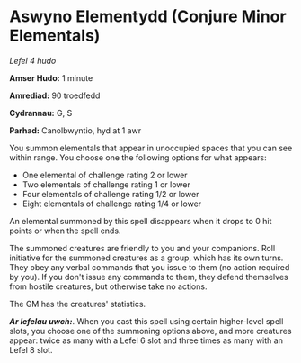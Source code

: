 # Aswyno Elementydd  (Conjure Minor Elementals)

*Lefel 4 hudo*

**Amser Hudo:** 1 minute

**Amrediad:** 90 troedfedd

**Cydrannau:** G, S

**Parhad:** Canolbwyntio, hyd at 1 awr

You summon elementals that appear in unoccupied spaces that you can see within range. You choose one the following options for what appears:

- One elemental of challenge rating 2 or lower
- Two elementals of challenge rating 1 or lower
- Four elementals of challenge rating 1/2 or lower
- Eight elementals of challenge rating 1/4 or lower

An elemental summoned by this spell disappears when it drops to 0 hit points or when the spell ends.

The summoned creatures are friendly to you and your companions. Roll initiative for the summoned creatures as a group, which has its own turns. They obey any verbal commands that you issue to them (no action required by you). If you don't issue any commands to them, they defend themselves from hostile creatures, but otherwise take no actions.

The GM has the creatures' statistics.

***Ar lefelau uwch:***. When you cast this spell using certain higher-level spell slots, you choose one of the summoning options above, and more creatures appear: twice as many with a Lefel 6 slot and three times as many with an Lefel 8 slot.
